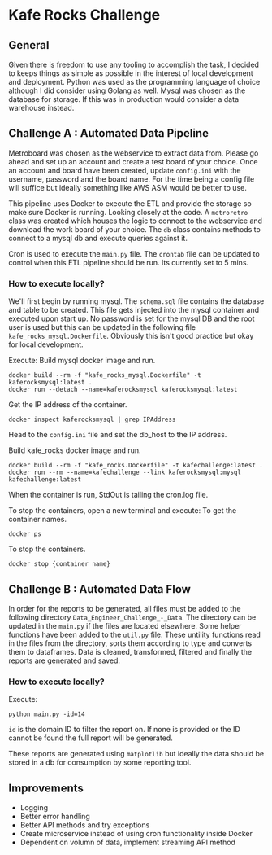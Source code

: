 # Kafe Rocks Challenge

## General

Given there is freedom to use any tooling to accomplish the task, I decided to keeps things as simple as possible in the interest of local development and  deployment. Python was used as the programming language of choice although I did consider using Golang as well. Mysql was chosen as the database for storage. If this was in production would consider a data warehouse instead.

## Challenge A : Automated Data Pipeline

Metroboard was chosen as the webservice to extract data from. Please go ahead and set up an account and create a test board of your choice. Once an account and board have been created, update `config.ini` with the username, password and the board name. For the time being a config file will suffice but ideally something like AWS ASM would be better to use.

This pipeline uses Docker to execute the ETL and provide the storage so make sure Docker is running. Looking closely at the code. A `metroretro` class was created which houses the logic to connect to the webservice and download the work board of your choice. The `db` class contains methods to connect to a mysql db and execute queries against it.

Cron is used to execute the `main.py` file. The `crontab` file can be updated to control when this ETL pipeline should be run. Its currently set to 5 mins.

### How to execute locally?

We'll first begin by running mysql. The `schema.sql` file contains the database and table to be created. This file gets injected into the mysql container and executed upon start up. No password is set for the mysql DB and the root user is used but this can be updated in the following file `kafe_rocks_mysql.Dockerfile`. Obviously this isn't good practice but okay for local development.

Execute:
Build mysql docker image and run.
```
docker build --rm -f "kafe_rocks_mysql.Dockerfile" -t kaferocksmysql:latest .
docker run --detach --name=kaferocksmysql kaferocksmysql:latest
```
Get the IP address of the container.
```
docker inspect kaferocksmysql | grep IPAddress
```
Head to the `config.ini` file and set the db_host to the IP address. 

Build kafe_rocks docker image and run.
```
docker build --rm -f "kafe_rocks.Dockerfile" -t kafechallenge:latest .
docker run --rm --name=kafechallenge --link kaferocksmysql:mysql kafechallenge:latest
```
When the container is run, StdOut is tailing the cron.log file.

To stop the containers, open a new terminal and execute:
To get the container names.
```
docker ps 
```
To stop the containers.
```
docker stop {container name}
```

## Challenge B : Automated Data Flow

In order for the reports to be generated, all files must be added to the following directory `Data_Engineer_Challenge_-_Data`. The directory can be updated in the `main.py` if the files are located elsewhere. Some helper functions have been added to the `util.py` file. These untility functions read in the files from the directory, sorts them according to type and converts them to dataframes. Data is cleaned, transformed, filtered and finally the reports are generated and saved.

### How to execute locally?

Execute:
```
python main.py -id=14
```
`id` is the domain ID to filter the report on. If none is provided or the ID cannot be found the full report will be generated.

These reports are generated using `matplotlib` but ideally the data should be stored in a db for consumption by some reporting tool.

## Improvements

- Logging
- Better error handling
- Better API methods and try exceptions
- Create microservice instead of using cron functionality inside Docker
- Dependent on volumn of data, implement streaming API method
